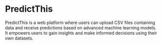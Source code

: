 # PredictThis
PredictThis is a web platform where users can upload CSV files containing data and receive predictions based on advanced machine learning models. It empowers users to gain insights and make informed decisions using their own datasets.
